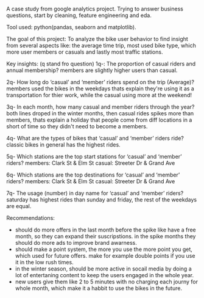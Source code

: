 A case study from google analytics project. Trying to answer business questions, start by cleaning, feature engineering and eda.

Tool used:
  python(pandas, seaborn and matplotlib).

The goal of this project:
  To analyze the bike user behavior to find insight from several aspects like: the average time trip, most used bike type, which more user members or casuals and lastly most traffic stations.

Key insights: (q stand fro question)
1q-: The proportion of casual riders and annual membership?
  members are slightly higher users than casual.

2q- How long do ‘casual’ and ‘member’ riders spend on the trip (Average)?
  members used the bikes in the weekdays thats explain they're using it as a transportation for thier work, while the casual using more at the weekend!

3q- In each month, how many casual and member riders through the year?
  both lines droped in the winter months, then casual rides spikes more than members, thats explain a holiday that people come from diff locations in a short of time so they didn't need to become a members.

4q- What are the types of bikes that ‘casual’ and ‘member’ riders ride?
  classic bikes in general has the highest rides.

5q- Which stations are the top start stations for ‘casual’ and ‘member’ riders?
  members: Clark St & Elm St
  casual: Streeter Dr & Grand Ave 

6q- Which stations are the top destinations for ‘casual’ and ‘member’ riders?
  members: Clark St & Elm St
  casual: Streeter Dr & Grand Ave 

7q- The usage (number) in day name for ‘casual’ and ‘member’ riders?
  saturday has highest rides than sunday and friday, the rest of the weekdays are equal.


Recommendations:
  - should do more offers in the last month before the spike like have a free month, so they can expand their suscripstions. in the spike months they should do more ads to improve brand awarness.
  - should make a point system, the more you use the more point you get, which used for future offers. make for example double points if you use it in the low rush times.
  - in the winter season, should be more active in socail media by doing a lot of entertaning content to keep the users engaged in the whole year.
  - new users give them like 2 to 5 minutes with no charging each journy for whole month, which make it a habbit to use the bikes in the future. 





